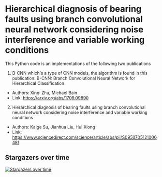 # Hierarchical diagnosis of bearing faults using branch convolutional neural network considering noise interference and variable working conditions

This Python code is an implementations of the following two publications

1.  B-CNN which's a type of CNN models, the algorithm is found in this publication: B-CNN: Branch Convolutional Neural Network for Hierarchical Classification
- Authors: Xinqi Zhu, Michael Bain
- Link: https://arxiv.org/abs/1709.09890

2.  Hierarchical diagnosis of bearing faults using branch convolutional neural network considering noise interference and variable working conditions 
- Authors: Kaige Su, Jianhua Liu, Hui Xiong 
- Link: https://www.sciencedirect.com/science/article/abs/pii/S0950705121006481


## Stargazers over time

[![Stargazers over time](https://starchart.cc/Abdulhamid97Mousa/Hierarchical_Diagnosis_BearingFaults_B_CNN.svg)](https://starchart.cc/Abdulhamid97Mousa/Hierarchical_Diagnosis_BearingFaults_B_CNN)
